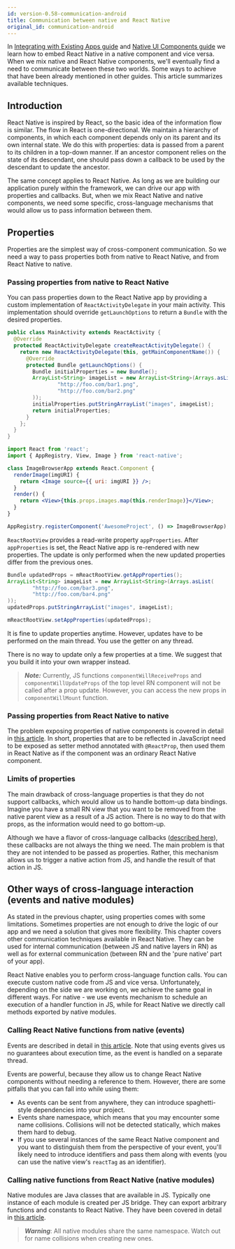 ```yaml
---
id: version-0.58-communication-android
title: Communication between native and React Native
original_id: communication-android
---
```


In [Integrating with Existing Apps guide](integration-with-existing-apps.md) and [Native UI Components guide](native-components-android.md) we learn how to embed React Native in a native component and vice versa. When we mix native and React Native components, we'll eventually find a need to communicate between these two worlds. Some ways to achieve that have been already mentioned in other guides. This article summarizes available techniques.

## Introduction

React Native is inspired by React, so the basic idea of the information flow is similar. The flow in React is one-directional. We maintain a hierarchy of components, in which each component depends only on its parent and its own internal state. We do this with properties: data is passed from a parent to its children in a top-down manner. If an ancestor component relies on the state of its descendant, one should pass down a callback to be used by the descendant to update the ancestor.

The same concept applies to React Native. As long as we are building our application purely within the framework, we can drive our app with properties and callbacks. But, when we mix React Native and native components, we need some specific, cross-language mechanisms that would allow us to pass information between them.

## Properties

Properties are the simplest way of cross-component communication. So we need a way to pass properties both from native to React Native, and from React Native to native.

### Passing properties from native to React Native

You can pass properties down to the React Native app by providing a custom implementation of `ReactActivityDelegate` in your main activity. This implementation should override `getLaunchOptions` to return a `Bundle` with the desired properties.

```java
public class MainActivity extends ReactActivity {
  @Override
  protected ReactActivityDelegate createReactActivityDelegate() {
    return new ReactActivityDelegate(this, getMainComponentName()) {
      @Override
      protected Bundle getLaunchOptions() {
        Bundle initialProperties = new Bundle();
        ArrayList<String> imageList = new ArrayList<String>(Arrays.asList(
                "http://foo.com/bar1.png",
                "http://foo.com/bar2.png"
        ));
        initialProperties.putStringArrayList("images", imageList);
        return initialProperties;
      }
    };
  }
}
```

```jsx
import React from 'react';
import { AppRegistry, View, Image } from 'react-native';

class ImageBrowserApp extends React.Component {
  renderImage(imgURI) {
    return <Image source={{ uri: imgURI }} />;
  }
  render() {
    return <View>{this.props.images.map(this.renderImage)}</View>;
  }
}

AppRegistry.registerComponent('AwesomeProject', () => ImageBrowserApp);
```

`ReactRootView` provides a read-write property `appProperties`. After `appProperties` is set, the React Native app is re-rendered with new properties. The update is only performed when the new updated properties differ from the previous ones.

```java
Bundle updatedProps = mReactRootView.getAppProperties();
ArrayList<String> imageList = new ArrayList<String>(Arrays.asList(
        "http://foo.com/bar3.png",
        "http://foo.com/bar4.png"
));
updatedProps.putStringArrayList("images", imageList);

mReactRootView.setAppProperties(updatedProps);
```

It is fine to update properties anytime. However, updates have to be performed on the main thread. You use the getter on any thread.

There is no way to update only a few properties at a time. We suggest that you build it into your own wrapper instead.

> **_Note:_** Currently, JS functions `componentWillReceiveProps` and `componentWillUpdateProps` of the top level RN component will not be called after a prop update. However, you can access the new props in `componentWillMount` function.

### Passing properties from React Native to native

The problem exposing properties of native components is covered in detail in [this article](native-components-android.md#3-expose-view-property-setters-using-reactprop-or-reactpropgroup-annotation). In short, properties that are to be reflected in JavaScript need to be exposed as setter method annotated with `@ReactProp`, then used them in React Native as if the component was an ordinary React Native component.

### Limits of properties

The main drawback of cross-language properties is that they do not support callbacks, which would allow us to handle bottom-up data bindings. Imagine you have a small RN view that you want to be removed from the native parent view as a result of a JS action. There is no way to do that with props, as the information would need to go bottom-up.

Although we have a flavor of cross-language callbacks ([described here](native-modules-android.md#callbacks)), these callbacks are not always the thing we need. The main problem is that they are not intended to be passed as properties. Rather, this mechanism allows us to trigger a native action from JS, and handle the result of that action in JS.

## Other ways of cross-language interaction (events and native modules)

As stated in the previous chapter, using properties comes with some limitations. Sometimes properties are not enough to drive the logic of our app and we need a solution that gives more flexibility. This chapter covers other communication techniques available in React Native. They can be used for internal communication (between JS and native layers in RN) as well as for external communication (between RN and the 'pure native' part of your app).

React Native enables you to perform cross-language function calls. You can execute custom native code from JS and vice versa. Unfortunately, depending on the side we are working on, we achieve the same goal in different ways. For native - we use events mechanism to schedule an execution of a handler function in JS, while for React Native we directly call methods exported by native modules.

### Calling React Native functions from native (events)

Events are described in detail in [this article](native-components-android.md#events). Note that using events gives us no guarantees about execution time, as the event is handled on a separate thread.

Events are powerful, because they allow us to change React Native components without needing a reference to them. However, there are some pitfalls that you can fall into while using them:

- As events can be sent from anywhere, they can introduce spaghetti-style dependencies into your project.
- Events share namespace, which means that you may encounter some name collisions. Collisions will not be detected statically, which makes them hard to debug.
- If you use several instances of the same React Native component and you want to distinguish them from the perspective of your event, you'll likely need to introduce identifiers and pass them along with events (you can use the native view's `reactTag` as an identifier).

### Calling native functions from React Native (native modules)

Native modules are Java classes that are available in JS. Typically one instance of each module is created per JS bridge. They can export arbitrary functions and constants to React Native. They have been covered in detail in [this article](native-modules-android.md).

> **_Warning_**: All native modules share the same namespace. Watch out for name collisions when creating new ones.
